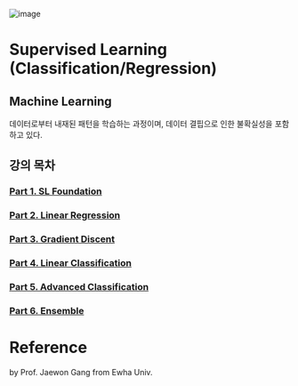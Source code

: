  ![image](https://user-images.githubusercontent.com/39285147/178138881-206e2940-158f-4114-98cd-698cce6b4ace.png)
 # Supervised Learning (Classification/Regression)

 ## Machine Learning
데이터로부터 내재된 패턴을 학습하는 과정이며, 데이터 결핍으로 인한 불확실성을 포함하고 있다.

## 강의 목차 
### [Part 1. SL Foundation](https://github.com/hchoi256/lg-ai-auto-driving-radar-sensor/blob/main/supervised-learning/sl-foundation.md)
### [Part 2. Linear Regression](https://github.com/hchoi256/lg-ai-auto-driving-radar-sensor/blob/main/supervised-learning/linear-regression.md)
### [Part 3. Gradient Discent](https://github.com/hchoi256/lg-ai-auto-driving-radar-sensor/blob/main/supervised-learning/gradient-discent.md)
### [Part 4. Linear Classification](https://github.com/hchoi256/lg-ai-auto-driving-radar-sensor/blob/main/supervised-learning/linear-classification.md)
### [Part 5. Advanced Classification](https://github.com/hchoi256/lg-ai-auto-driving-radar-sensor/blob/main/supervised-learning/advanced-classification.md)
### [Part 6. Ensemble](https://github.com/hchoi256/lg-ai-auto-driving-radar-sensor/blob/main/supervised-learning/ensemble.md)

# Reference
by Prof. Jaewon Gang from Ewha Univ.
